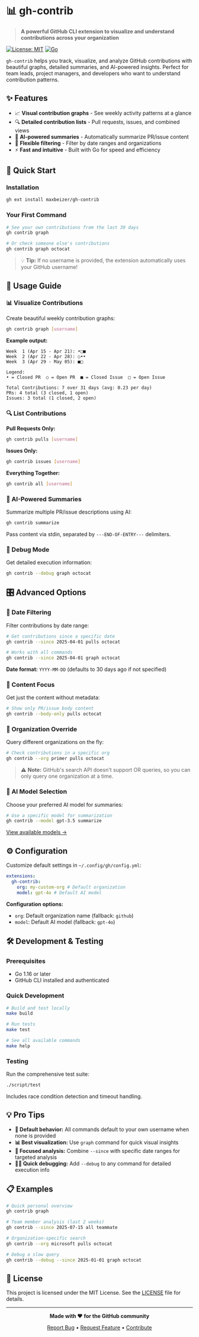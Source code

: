 # 📊 gh-contrib

> **A powerful GitHub CLI extension to visualize and understand contributions across your organization**

[![License: MIT](https://img.shields.io/badge/License-MIT-yellow.svg)](https://opensource.org/licenses/MIT)
[![Go](https://img.shields.io/badge/Go-1.16+-blue.svg)](https://golang.org/)

`gh-contrib` helps you track, visualize, and analyze GitHub contributions with beautiful graphs, detailed summaries, and AI-powered insights. Perfect for team leads, project managers, and developers who want to understand contribution patterns.

## ✨ Features

- 📈 **Visual contribution graphs** - See weekly activity patterns at a glance
- 🔍 **Detailed contribution lists** - Pull requests, issues, and combined views
- 🤖 **AI-powered summaries** - Automatically summarize PR/issue content
- 🎯 **Flexible filtering** - Filter by date ranges and organizations
- ⚡ **Fast and intuitive** - Built with Go for speed and efficiency

## 🚀 Quick Start

### Installation

```bash
gh ext install maxbeizer/gh-contrib
```

### Your First Command

```bash
# See your own contributions from the last 30 days
gh contrib graph

# Or check someone else's contributions
gh contrib graph octocat
```

> 💡 **Tip:** If no username is provided, the extension automatically uses your GitHub username!

## 📖 Usage Guide

### 📊 Visualize Contributions

Create beautiful weekly contribution graphs:

```bash
gh contrib graph [username]
```

**Example output:**

```
Week  1 (Apr 15 - Apr 21): •□■
Week  2 (Apr 22 - Apr 28): ○••
Week  3 (Apr 29 - May 05): ■□

Legend:
• = Closed PR  ○ = Open PR  ■ = Closed Issue  □ = Open Issue

Total Contributions: 7 over 31 days (avg: 0.23 per day)
PRs: 4 total (3 closed, 1 open)
Issues: 3 total (1 closed, 2 open)
```

### 🔍 List Contributions

**Pull Requests Only:**

```bash
gh contrib pulls [username]
```

**Issues Only:**

```bash
gh contrib issues [username]
```

**Everything Together:**

```bash
gh contrib all [username]
```

### 🤖 AI-Powered Summaries

Summarize multiple PR/issue descriptions using AI:

```bash
gh contrib summarize
```

Pass content via stdin, separated by `---END-OF-ENTRY---` delimiters.

### 🐛 Debug Mode

Get detailed execution information:

```bash
gh contrib --debug graph octocat
```

## 🎛️ Advanced Options

### 📅 Date Filtering

Filter contributions by date range:

```bash
# Get contributions since a specific date
gh contrib --since 2025-04-01 pulls octocat

# Works with all commands
gh contrib --since 2025-04-01 graph octocat
```

**Date format:** `YYYY-MM-DD` (defaults to 30 days ago if not specified)

### 📝 Content Focus

Get just the content without metadata:

```bash
# Show only PR/issue body content
gh contrib --body-only pulls octocat
```

### 🏢 Organization Override

Query different organizations on the fly:

```bash
# Check contributions in a specific org
gh contrib --org primer pulls octocat
```

> ⚠️ **Note:** GitHub's search API doesn't support OR queries, so you can only query one organization at a time.

### 🤖 AI Model Selection

Choose your preferred AI model for summaries:

```bash
# Use a specific model for summarization
gh contrib --model gpt-3.5 summarize
```

[View available models →](https://learn.microsoft.com/en-us/azure/ai-services/openai/concepts/models)

## ⚙️ Configuration

Customize default settings in `~/.config/gh/config.yml`:

```yaml
extensions:
  gh-contrib:
    org: my-custom-org # Default organization
    model: gpt-4o # Default AI model
```

**Configuration options:**

- `org`: Default organization name (fallback: `github`)
- `model`: Default AI model (fallback: `gpt-4o`)

## 🛠️ Development & Testing

### Prerequisites

- Go 1.16 or later
- GitHub CLI installed and authenticated

### Quick Development

```bash
# Build and test locally
make build

# Run tests
make test

# See all available commands
make help
```

### Testing

Run the comprehensive test suite:

```bash
./script/test
```

Includes race condition detection and timeout handling.

## 💡 Pro Tips

- **🔄 Default behavior:** All commands default to your own username when none is provided
- **📊 Best visualization:** Use `graph` command for quick visual insights
- **🎯 Focused analysis:** Combine `--since` with specific date ranges for targeted analysis
- **🏃‍♂️ Quick debugging:** Add `--debug` to any command for detailed execution info

## 📋 Examples

```bash
# Quick personal overview
gh contrib graph

# Team member analysis (last 2 weeks)
gh contrib --since 2025-07-15 all teammate

# Organization-specific search
gh contrib --org microsoft pulls octocat

# Debug a slow query
gh contrib --debug --since 2025-01-01 graph octocat
```

## 📜 License

This project is licensed under the MIT License. See the [LICENSE](LICENSE) file for details.

---

<div align="center">

**Made with ❤️ for the GitHub community**

[Report Bug](https://github.com/maxbeizer/gh-contrib/issues) • [Request Feature](https://github.com/maxbeizer/gh-contrib/issues) • [Contribute](https://github.com/maxbeizer/gh-contrib/pulls)

</div>
